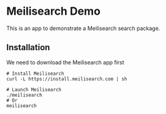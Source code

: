 # Meilisearch Demo

This is an app to demonstrate a Meilisearch search package.

## Installation
We need to download the Meilisearch app first

```
# Install Meilisearch
curl -L https://install.meilisearch.com | sh

# Launch Meilisearch
./meilisearch
# Or
meilisearch
```